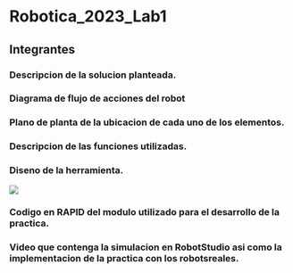 # Robotica_2023_Lab1
## Integrantes
### Descripcion de la solucion planteada.
### Diagrama de flujo de acciones del robot
### Plano de planta de la ubicacion de cada uno de los elementos.
### Descripcion de las funciones utilizadas.
### Diseno de la herramienta.




![](https://github.com/jcardenash99/Robotica_2023_Lab1/blob/main/Dise%C3%B1o%20de%20herramientas/Angulo%20herramienta.png)
### Codigo en RAPID del modulo utilizado para el desarrollo de la practica.
### Video que contenga la simulacion en RobotStudio asi como la implementacion de la practica con los robotsreales.
